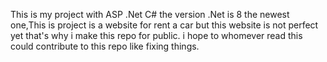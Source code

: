 This is my project with ASP .Net C# the version .Net is 8 the newest one,This is project is a website for rent a car 
but this website is not perfect yet that's why i make this repo for public.
i hope to whomever read this could contribute to this repo like fixing things.
